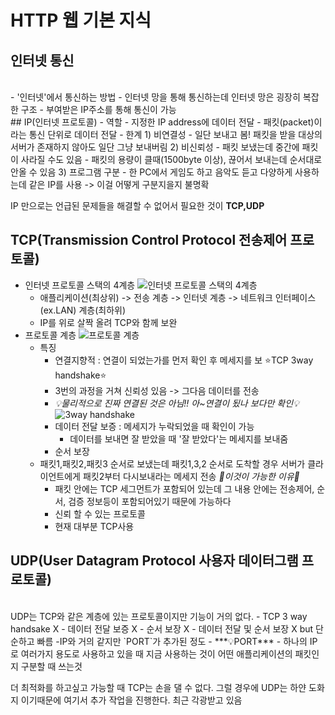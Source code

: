 # HTTP 웹 기본 지식

## 인터넷 통신
<br>
- '인터넷'에서 통신하는 방법
  - 인터넷 망을 통해 통신하는데 인터넷 망은 굉장히 복잡한 구조
  - 부여받은 IP주소를 통해 통신이 가능
<br>
## IP(인터넷 프로토콜)
  - 역할
    - 지정한 IP address에 데이터 전달
    - 패킷(packet)이라는 통신 단위로 데이터 전달
  - 한계
    1) 비연결성
    - 일단 보내고 봄! 패킷을 받을 대상의 서버가 존재하지 않아도 일단 그냥 보내버림
    2) 비신뢰성
    - 패킷 보냈는데 중간에 패킷이 사라질 수도 있음
    - 패킷의 용량이 클때(1500byte 이상), 끊어서 보내는데 순서대로 안올 수 있음
    3) 프로그램 구분
    - 한 PC에서 게임도 하고 음악도 듣고 다양하게 사용하는데 같은 IP를 사용 -> 이걸 어떻게 구분지을지 불명확

IP 만으로는 언급된 문제들을 해결할 수 없어서 필요한 것이 **TCP,UDP**
<br>
## TCP(Transmission Control Protocol 전송제어 프로토콜)
  - 인터넷 프로토콜 스택의 4계층
    ![인터넷 프로토콜 스택의 4계층](https://www.notion.so/HTTP-b7789253fd204801aa0ed1fc35dd2505#8da1373c99c64f8e88b1b41c23b23dd7)
    - 애플리케이션(최상위) -> 전송 계층 -> 인터넷 계층 -> 네트워크 인터페이스(ex.LAN) 계층(최하위)
    - IP를 위로 살짝 올려 TCP와 함께 보완
  - 프로토콜 계층
    ![프로토콜 계층](https://www.notion.so/HTTP-b7789253fd204801aa0ed1fc35dd2505#878950f1b64d47fb95981a1d43cae203)
    - 특징
      - 연결지향적 : 연결이 되었는가를 먼저 확인 후 메세지를 보
	⭐️TCP 3way handshake⭐️
	  - 3번의 과정을 거쳐 신뢰성 있음 -> 그다음 데이터를 전송
	  - _💡물리적으로 진짜 연결된 것은 아님!! 아~연결이 됬나 보다만 확인💡_
	  ![3way handshake](https://www.notion.so/HTTP-b7789253fd204801aa0ed1fc35dd2505#4d3a1cc0cd4c45a9b9f8b993ef69e479)
      - 데이터 전달 보증 : 메세지가 누락되었을 때 확인이 가능
        - 데이터를 보내면 잘 받았을 때 '잘 받았다'는 메세지를 보내줌
      - 순서 보장
	- 패킷1,패킷2,패킷3 순서로 보냈는데 패킷1,3,2 순서로 도착할 경우 서버가 클라이언트에게 패킷2부터 다시보내라는 메세지 전송
	_💖이것이 가능한 이유💖_
	  - 패킷 안에는 TCP 세그먼트가 포함되어 있는데 그 내용 안에는 전송제어, 순서, 검증 정보등이 포함되어있기 때문에 가능하다
      - 신뢰 할 수 있는 프로토콜
      - 현재 대부분 TCP사용

## UDP(User Datagram Protocol 사용자 데이터그램 프로토콜)
<br>
UDP는 TCP와 같은 계층에 있는 프로토콜이지만 기능이 거의 없다.
- TCP 3 way handsake X
- 데이터 전달 보증 X
- 순서 보장 X
- 데이터 전달 및 순서 보장 X but 단순하고 빠름
-IP와 거의 같지만 `PORT`가 추가된 정도
- ***💡PORT*** - 하나의 IP로 여러가지 용도로 사용하고 있을 때 지금 사용하는 것이 어떤 애플리케이션의 패킷인지 구분할 때 쓰는것

더 최적화를 하고싶고 가능할 때 TCP는 손을 댈 수 없다. 그럴 경우에 UDP는 하얀 도화지 이기때문에 여기서 추가 작업을 진행한다. 최근 각광받고 있음
